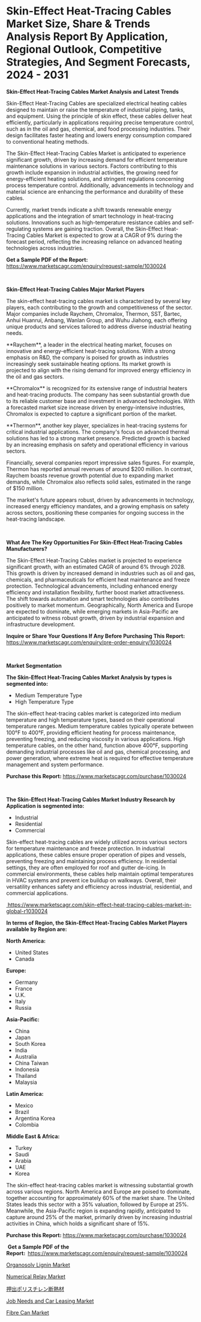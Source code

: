 <p><h1>Skin-Effect Heat-Tracing Cables Market Size, Share & Trends Analysis Report By Application, Regional Outlook, Competitive Strategies, And Segment Forecasts, 2024 - 2031</h1></p><p><strong>Skin-Effect Heat-Tracing Cables Market Analysis and Latest Trends</strong></p>
<p><p>Skin-Effect Heat-Tracing Cables are specialized electrical heating cables designed to maintain or raise the temperature of industrial piping, tanks, and equipment. Using the principle of skin effect, these cables deliver heat efficiently, particularly in applications requiring precise temperature control, such as in the oil and gas, chemical, and food processing industries. Their design facilitates faster heating and lowers energy consumption compared to conventional heating methods.</p><p>The Skin-Effect Heat-Tracing Cables Market is anticipated to experience significant growth, driven by increasing demand for efficient temperature maintenance solutions in various sectors. Factors contributing to this growth include expansion in industrial activities, the growing need for energy-efficient heating solutions, and stringent regulations concerning process temperature control. Additionally, advancements in technology and material science are enhancing the performance and durability of these cables.</p><p>Currently, market trends indicate a shift towards renewable energy applications and the integration of smart technology in heat-tracing solutions. Innovations such as high-temperature resistance cables and self-regulating systems are gaining traction. Overall, the Skin-Effect Heat-Tracing Cables Market is expected to grow at a CAGR of 9% during the forecast period, reflecting the increasing reliance on advanced heating technologies across industries.</p></p>
<p><strong>Get a Sample PDF of the Report:&nbsp;</strong> <a href="https://www.marketscagr.com/enquiry/request-sample/1030024">https://www.marketscagr.com/enquiry/request-sample/1030024</a></p>
<p>&nbsp;</p>
<p><strong>Skin-Effect Heat-Tracing Cables Major Market Players</strong></p>
<p><p>The skin-effect heat-tracing cables market is characterized by several key players, each contributing to the growth and competitiveness of the sector. Major companies include Raychem, Chromalox, Thermon, SST, Bartec, Anhui Huanrui, Anbang, Wanlan Group, and Wuhu Jiahong, each offering unique products and services tailored to address diverse industrial heating needs.</p><p>**Raychem**, a leader in the electrical heating market, focuses on innovative and energy-efficient heat-tracing solutions. With a strong emphasis on R&D, the company is poised for growth as industries increasingly seek sustainable heating options. Its market growth is projected to align with the rising demand for improved energy efficiency in the oil and gas sectors.</p><p>**Chromalox** is recognized for its extensive range of industrial heaters and heat-tracing products. The company has seen substantial growth due to its reliable customer base and investment in advanced technologies. With a forecasted market size increase driven by energy-intensive industries, Chromalox is expected to capture a significant portion of the market.</p><p>**Thermon**, another key player, specializes in heat-tracing systems for critical industrial applications. The company's focus on advanced thermal solutions has led to a strong market presence. Predicted growth is backed by an increasing emphasis on safety and operational efficiency in various sectors.</p><p>Financially, several companies report impressive sales figures. For example, Thermon has reported annual revenues of around $200 million. In contrast, Raychem boasts revenue growth potential due to expanding market demands, while Chromalox also reflects solid sales, estimated in the range of $150 million.</p><p>The market's future appears robust, driven by advancements in technology, increased energy efficiency mandates, and a growing emphasis on safety across sectors, positioning these companies for ongoing success in the heat-tracing landscape.</p></p>
<p>&nbsp;</p>
<p><strong>What Are The Key Opportunities For Skin-Effect Heat-Tracing Cables Manufacturers?</strong></p>
<p><p>The Skin-Effect Heat-Tracing Cables market is projected to experience significant growth, with an estimated CAGR of around 6% through 2028. This growth is driven by increased demand in industries such as oil and gas, chemicals, and pharmaceuticals for efficient heat maintenance and freeze protection. Technological advancements, including enhanced energy efficiency and installation flexibility, further boost market attractiveness. The shift towards automation and smart technologies also contributes positively to market momentum. Geographically, North America and Europe are expected to dominate, while emerging markets in Asia-Pacific are anticipated to witness robust growth, driven by industrial expansion and infrastructure development.</p></p>
<p><strong>Inquire or Share Your Questions If Any Before Purchasing This Report:</strong> <a href="https://www.marketscagr.com/enquiry/pre-order-enquiry/1030024">https://www.marketscagr.com/enquiry/pre-order-enquiry/1030024</a></p>
<p>&nbsp;</p>
<p><strong>Market Segmentation</strong></p>
<p><strong>The Skin-Effect Heat-Tracing Cables Market Analysis by types is segmented into:</strong></p>
<p><ul><li>Medium Temperature Type</li><li>High Temperature Type</li></ul></p>
<p><p>The skin-effect heat-tracing cables market is categorized into medium temperature and high temperature types, based on their operational temperature ranges. Medium temperature cables typically operate between 100°F to 400°F, providing efficient heating for process maintenance, preventing freezing, and reducing viscosity in various applications. High temperature cables, on the other hand, function above 400°F, supporting demanding industrial processes like oil and gas, chemical processing, and power generation, where extreme heat is required for effective temperature management and system performance.</p></p>
<p><strong>Purchase this Report:&nbsp;</strong><a href="https://www.marketscagr.com/purchase/1030024">https://www.marketscagr.com/purchase/1030024</a></p>
<p>&nbsp;</p>
<p><strong>The Skin-Effect Heat-Tracing Cables Market Industry Research by Application is segmented into:</strong></p>
<p><ul><li>Industrial</li><li>Residential</li><li>Commercial</li></ul></p>
<p><p>Skin-effect heat-tracing cables are widely utilized across various sectors for temperature maintenance and freeze protection. In industrial applications, these cables ensure proper operation of pipes and vessels, preventing freezing and maintaining process efficiency. In residential settings, they are often employed for roof and gutter de-icing. In commercial environments, these cables help maintain optimal temperatures in HVAC systems and prevent ice buildup on walkways. Overall, their versatility enhances safety and efficiency across industrial, residential, and commercial applications.</p></p>
<p><a href="https://www.marketscagr.com/skin-effect-heat-tracing-cables-market-in-global-r1030024">&nbsp;https://www.marketscagr.com/skin-effect-heat-tracing-cables-market-in-global-r1030024</a></p>
<p><strong>In terms of Region, the Skin-Effect Heat-Tracing Cables Market Players available by Region are:</strong></p>
<p>
    <p> <strong> North America: </strong>
        <ul>
            <li>United States</li>
            <li>Canada</li>
        </ul>
        </p> 
    <p> <strong> Europe: </strong>
        <ul>
            <li>Germany</li>
            <li>France</li>
            <li>U.K.</li>
            <li>Italy</li>
            <li>Russia</li>
        </ul>
        </p> 
    <p> <strong> Asia-Pacific: </strong>
        <ul>
            <li>China</li>
            <li>Japan</li>
            <li>South Korea</li>
            <li>India</li>
            <li>Australia</li>
            <li>China Taiwan</li>
            <li>Indonesia</li>
            <li>Thailand</li>
            <li>Malaysia</li>
        </ul>
        </p> 
    <p> <strong> Latin America: </strong>
        <ul>
            <li>Mexico</li>
            <li>Brazil</li>
            <li>Argentina Korea</li>
            <li>Colombia</li>
        </ul>
        </p> 
    <p> <strong> Middle East & Africa: </strong>
        <ul>
            <li>Turkey</li>
            <li>Saudi</li>
            <li>Arabia</li>
            <li>UAE</li>
            <li>Korea</li>
        </ul>
    </p>
    </p>
<p><p>The skin-effect heat-tracing cables market is witnessing substantial growth across various regions. North America and Europe are poised to dominate, together accounting for approximately 60% of the market share. The United States leads this sector with a 35% valuation, followed by Europe at 25%. Meanwhile, the Asia-Pacific region is expanding rapidly, anticipated to capture around 25% of the market, primarily driven by increasing industrial activities in China, which holds a significant share of 15%.</p></p>
<p><strong>Purchase this Report: </strong><a href="https://www.marketscagr.com/purchase/1030024">https://www.marketscagr.com/purchase/1030024</a></p>
<p>&nbsp;<strong>Get a Sample PDF of the Report:&nbsp;&nbsp;</strong><a href="https://www.marketscagr.com/enquiry/request-sample/1030024">https://www.marketscagr.com/enquiry/request-sample/1030024</a></p>
<p><strong></strong></p>
<p><p><a href="https://medium.com/@alanernser/the-global-market-overview-of-the-organosolv-lignin-market-provides-a-unique-perspective-on-the-dfe064f66971">Organosolv Lignin Market</a></p><p><a href="https://medium.com/@othaleffler2008/the-numerical-relay-market-is-anticipated-to-experience-significant-growth-with-a-projected-cagr-fe5943179197">Numerical Relay Market</a></p><p><a href="https://medium.com/@adfwe254/extruded-polystyrene-insulation-materials-market-%E3%81%AF-%E3%82%B3%E3%82%B9%E3%83%88%E7%AE%A1%E7%90%86%E3%81%A8%E5%8A%B9%E7%8E%87%E5%90%91%E4%B8%8A%E3%82%92%E5%84%AA%E5%85%88%E3%81%97%E3%81%BE%E3%81%99-685bfdf3fed7">押出ポリスチレン断熱材</a></p><p><a href="https://github.com/Krish2023na/Market-Research-Report-List-6/blob/main/job-needs-and-car-leasing-market.md">Job Needs and Car Leasing Market</a></p><p><a href="https://www.linkedin.com/pulse/fibre-can-market2024-2031-industry-insights-investment-opportunities-n79ne?trackingId=heI2RyWhR4eTsJLfiFPPJQ%3D%3D">Fibre Can Market</a></p></p>